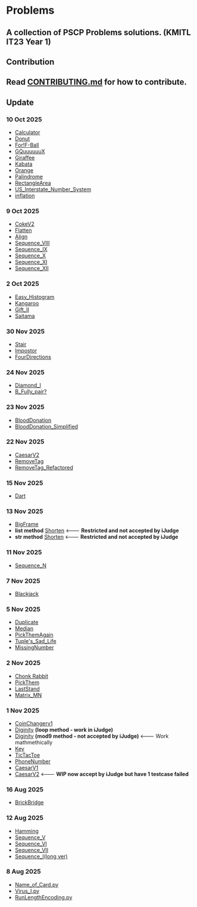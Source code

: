 # Problems
A collection of PSCP Problems solutions. (KMITL IT23 Year 1)
---
## Contribution
Read [CONTRIBUTING.md](.github/CONTRIBUTING.md) for how to contribute.
---
## Update
### 10 Oct 2025
- [Calculator](Calculator.py)
- [Donut](Donut.py)
- [For!F-Ball](ForiF_Ball.py)
- [GQuuuuuuX](GQuuuuuuX.py)
- [Giraffee](Giraffee.py)
- [Kabata](Kabata.py)
- [Orange](Orange.py)
- [Palindrome](Palindrome.py)
- [RectangleArea](RectangleArea.py)
- [US_Interstate_Number_System](US_Interstate_Number_System.py)
- [inflation](inflation.py)

### 9 Oct 2025
- [CokeV2](cokev2.py)
- [Flatten](Flatten.py)
- [Align](align.py)
- [Sequence_VIII](sequence_VIII.py)
- [Sequence_IX](sequence_IX.py)
- [Sequence_X](sequence_X.py)
- [Sequence_XI](sequence_XI.py)
- [Sequence_XII](sequence_XII.py)

### 2 Oct 2025
- [Easy_Histogram](Easy_Histogram.py)
- [Kangaroo](Kangaroo.py)
- [Gift_II](Gift_II.py)
- [Saitama](Saitama.py)

### 30 Nov 2025
- [Stair](Stair.py)
- [Impostor](Impostor.py)
- [FourDirections](FourDirections.py)

### 24 Nov 2025
- [Diamond_I](Diamond_I.py)
- [B_Fully_pair?](B_Fully_pair.py)

### 23 Nov 2025
- [BloodDonation](BloodDonation.py)
- [BloodDonation_Simplified](BloodDonation_Simplified.py)

### 22 Nov 2025
- [CaesarV2](CaesarV2.py)
- [RemoveTag](RemoveTag.py)
- [RemoveTag_Refactored](RemoveTag_Refact.py)

### 15 Nov 2025
- [Dart](Dart.py)

### 13 Nov 2025
- [BigFrame](big_frame.py)
- **list method** [Shorten](Shorten_(List_method).py)   <--- **Restricted and not accepted by iJudge**
- **str method** [Shorten](Shorten_(str_method).py)   <--- **Restricted and not accepted by iJudge**

### 11 Nov 2025
- [Sequence_N](sequence_N.py)

### 7 Nov 2025
- [Blackjack](Blackjack.py)

### 5 Nov 2025
- [Duplicate](Duplicate.py)
- [Median](Median.py)
- [PickThemAgain](PickThemAgain.py)
- [Tuple's_Sad_Life](Tuples_Sad_Life.py)
- [MissingNumber](MissingNumber.py)

### 2 Nov 2025
- [Chonk Rabbit](Chonk_Rabbit.py)
- [PickThem](PickThem.py)
- [LastStand](LastStand.py)
- [Matrix_MN](Matrix_MN.py)

### 1 Nov 2025
- [CoinChangerv1](CoinChangerv1.py)
- [Diginity](Diginity_loop.py)  **(loop method - work in iJudge)**
- [Diginity](Diginity_mod9.py)  **(mod9 method - not accepted by iJudge)** <--- Work mathmethically
- [Key](Key.py)
- [TicTacToe](TicTacToe.py)
- [PhoneNumber](PhoneNumber.py)
- [CaesarV1](CaesarV1.py)
- [CaesarV2](WIP/CaesarV2.py)   <--- **WIP now accept by iJudge but have 1 testcase failed**

### 16 Aug 2025
- [BrickBridge](brick_bridge.py)
### 12 Aug 2025
- [Hamming](hamming.py)
- [Sequence_V](sequence_V.py)
- [Sequence_VI](sequence_VI.py)
- [Sequence_VII](sequence_VII.py)
- [Sequence_I(long ver)](sequence_I(long).py)
### 8 Aug 2025
- [Name_of_Card.py](Name_of_Card.py)
- [Virus_I.py](Virus_I.py)
- [RunLengthEncoding.py](RunLengthEncoding.py)
